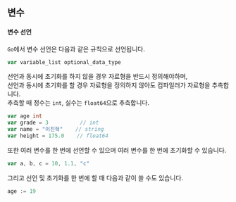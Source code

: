 ## 변수  

#### 변수 선언  
`Go`에서 변수 선언은 다음과 같은 규칙으로 선언됩니다.  
```go
var variable_list optional_data_type
```
선언과 동시에 초기화를 하지 않을 경우 자료형을 반드시 정의해야하며,  
선언과 동시에 초기화를 할 경우 자료형을 정의하지 않아도 컴파일러가 자료형을 추측합니다.  
추측할 때 정수는 `int`, 실수는 `float64`으로 추측합니다.  
```go
var age int
var grade = 3          // int
var name = "이진혁"    // string
var height = 175.0    // float64
```

또한 여러 변수를 한 번에 선언할 수 있으며 여러 변수를 한 번에 초기화할 수 있습니다.  
```go
var a, b, c = 10, 1.1, "c"
```

그리고 선언 및 초기화를 한 번에 할 때 다음과 같이 쓸 수도 있습니다.  
```go
age := 19
```
